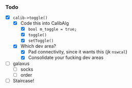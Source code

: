 ### Todo

- [x] `calib->toggle()`
  - [x] Code this into CalibAlg
    - [x] `bool m_toggle = true;`
    - [x] `toggle()`
    - [x] `setToggle()`
  - [x] Which dev area?
    - [x] Pad connectivity, since it wants this (jk `nswcal`)
    - [x] Consolidate your fucking dev areas
- [ ] galaxus
  - [ ] socks
  - [ ] order
- [ ] Staircase!
